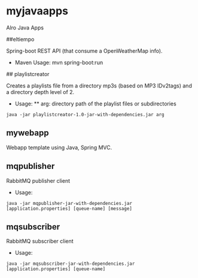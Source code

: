 # myjavaapps
Alro Java Apps

##eltiempo

Spring-boot REST API (that consume a OpenWeatherMap info).

* Maven Usage:
mvn spring-boot:run

## playlistcreator

Creates a playlists file from a directory mp3s (based on MP3 IDv2tags) and a directory depth level of 2.

* Usage:
** arg: directory path of the playlist files or subdirectories

```
java -jar playlistcreator-1.0-jar-with-dependencies.jar arg
```

## mywebapp

Webapp template using Java, Spring MVC.

## mqpublisher

RabbitMQ publisher client

* Usage:

```
java -jar mqpublisher-jar-with-dependencies.jar [application.properties] [queue-name] [message] 
```

## mqsubscriber

RabbitMQ subscriber client

* Usage:

```
java -jar mqsubscriber-jar-with-dependencies.jar [application.properties] [queue-name]
```


